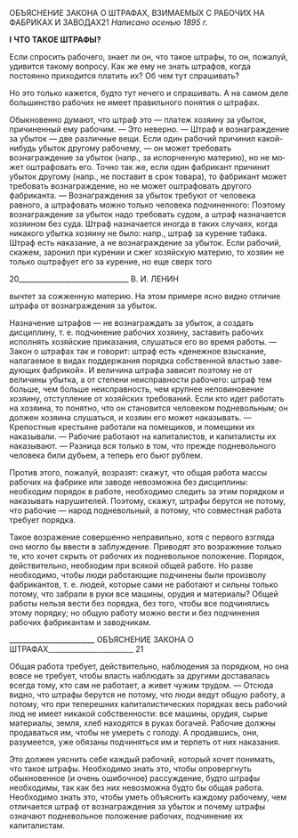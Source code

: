 ОБЪЯСНЕНИЕ ЗАКОНА О ШТРАФАХ, ВЗИМАЕМЫХ С РАБОЧИХ НА ФАБРИКАХ И ЗАВОДАХ21
_Написано осенью 1895 г._

**I** **ЧТО ТАКОЕ ШТРАФЫ?**

Если спросить рабочего, знает ли он, что такое штрафы, то он, пожалуй, удивится такому вопросу. Как же ему не знать штрафов, когда постоянно приходится платить их? Об чем тут спрашивать?

Но это только кажется, будто тут нечего и спрашивать. А на самом деле большинст­во рабочих не имеет правильного понятия о штрафах.

Обыкновенно думают, что штраф это — платеж хозяину за убыток, причиненный ему рабочим. — Это неверно. — Штраф и вознаграждение за убыток — две различные вещи. Если один рабочий причинил какой-нибудь убыток другому рабочему, — он мо­жет требовать вознаграждение за убыток (напр., за испорченную материю), но не мо­жет оштрафовать его. Точно так же, если один фабрикант причинит убыток другому (напр., не поставит в срок товара), то фабрикант может требовать вознаграждение, но не может оштрафовать другого фабриканта. — Вознаграждения за убыток требуют от человека равного, а штрафовать можно только человека подчиненного: Поэтому возна­граждение за убыток надо требовать судом, а штраф назначается хозяином без суда. Штраф назначается иногда в таких случаях, когда никакого убытка хозяину не было: напр., штраф за курение табака. Штраф есть наказание, а не вознаграждение за убыток. Если рабочий, скажем, заронил при курении и сжег хозяйскую материю, то хозяин не только оштрафует его за курение, но еще сверх того

  

20_______________________________ В. И. ЛЕНИН

вычтет за сожженную материю. На этом примере ясно видно отличие штрафа от возна­граждения за убыток.

Назначение штрафов — не вознаграждать за убыток, а создать дисциплину, т. е. подчинение рабочих хозяину, заставить рабочих исполнять хозяйские приказания, слушаться его во время работы. — Закон о штрафах так и говорит: штраф есть «денеж­ное взыскание, налагаемое в видах поддержания порядка собственной властью заве­дующих фабрикой». И величина штрафа зависит поэтому не от величины убытка, а от степени неисправности рабочего: штраф тем больше, чем больше неисправность, чем крупнее неповиновение хозяину, отступление от хозяйских требований. Если кто идет работать на хозяина, то понятно, что он становится человеком подневольным; он дол­жен хозяина слушаться, и хозяин его может наказывать. — Крепостные крестьяне ра­ботали на помещиков, и помещики их наказывали. — Рабочие работают на капитали­стов, и капиталисты их наказывают. — Разница вся только в том, что прежде подне­вольного человека били дубьем, а теперь его бьют рублем.

Против этого, пожалуй, возразят: скажут, что общая работа массы рабочих на фаб­рике или заводе невозможна без дисциплины: необходим порядок в работе, необходимо следить за этим порядком и наказывать нарушителей. Поэтому, скажут, штрафы берут­ся не потому, что рабочие — народ подневольный, а потому, что совместная работа требует порядка.

Такое возражение совершенно неправильно, хотя с первого взгляда оно могло бы ввести в заблуждение. Приводят это возражение только те, кто хочет скрыть от рабочих их подневольное положение. Порядок, действительно, необходим при всякой общей работе. Но разве необходимо, чтобы люди работающие подчинены были произволу фабрикантов, т. е. людей, которые сами не работают и сильны только потому, что за­брали в руки все машины, орудия и материалы? Общей работы нельзя вести без поряд­ка, без того, чтобы все подчинялись этому порядку; но общую работу можно вести и без подчинения рабочих фабрикантам и заводчикам.

  

________________________ ОБЪЯСНЕНИЕ ЗАКОНА О ШТРАФАХ________________________ 21

Общая работа требует, действительно, наблюдения за порядком, но она вовсе не требу­ет, чтобы власть наблюдать за другими доставалась всегда тому, кто сам не работает, а живет чужим трудом. — Отсюда видно, что штрафы берутся не потому, что люди ведут общую работу, а потому, что при теперешних капиталистических порядках весь рабо­чий люд не имеет никакой собственности: все машины, орудия, сырые материалы, зем­ля, хлеб находятся в руках богачей. Рабочие должны продаваться им, чтобы не умереть с голоду. А продавшись, они, разумеется, уже обязаны подчиняться им и терпеть от них наказания.

Это должен уяснить себе каждый рабочий, который хочет понимать, что такое штрафы. Необходимо знать это, чтобы опровергнуть обыкновенное (и очень ошибоч­ное) рассуждение, будто штрафы необходимы, так как без них невозможна будто бы общая работа. Необходимо знать это, чтобы уметь объяснить каждому рабочему, чем отличается штраф от вознаграждения за убыток и почему штрафы означают подне­вольное положение рабочих, подчинение их капиталистам.
